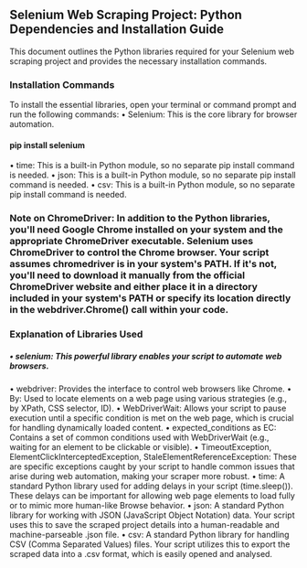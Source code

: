 ## Selenium Web Scraping Project: Python Dependencies and Installation Guide
This document outlines the Python libraries required for your Selenium web scraping project and provides the necessary installation commands.
### Installation Commands
To install the essential libraries, open your terminal or command prompt and run the following commands:
• Selenium: This is the core library for browser automation.
  #### pip install selenium
• time: This is a built-in Python module, so no separate pip install command is needed.
• json: This is a built-in Python module, so no separate pip install command is needed.
• csv: This is a built-in Python module, so no separate pip install command is needed.

### Note on ChromeDriver: In addition to the Python libraries, you'll need Google Chrome installed on your system and the appropriate ChromeDriver executable. Selenium uses ChromeDriver to control the Chrome browser. Your script assumes chromedriver is in your system's PATH. If it's not, you'll need to download it manually from the official ChromeDriver website and either place it in a directory included in your system's PATH or specify its location directly in the webdriver.Chrome() call within your code.

### Explanation of Libraries Used
##### • selenium: This powerful library enables your script to automate web browsers.
• webdriver: Provides the interface to control web browsers like Chrome.
• By: Used to locate elements on a web page using various strategies (e.g., by XPath, CSS selector, ID).
• WebDriverWait: Allows your script to pause execution until a specific condition is met on the web page, which is crucial for handling dynamically loaded content.
• expected_conditions as EC: Contains a set of common conditions used with WebDriverWait (e.g., waiting for an element to be clickable or visible).
• TimeoutException, ElementClickInterceptedException, StaleElementReferenceException: These are specific exceptions caught by your script to handle common issues that arise    during web automation, making your scraper more robust.
• time: A standard Python library used for adding delays in your script (time.sleep()). These delays can be important for allowing web page elements to load fully or to        mimic more human-like Browse behavior.
• json: A standard Python library for working with JSON (JavaScript Object Notation) data. Your script uses this to save the scraped project details into a human-readable      and machine-parseable .json file.
• csv: A standard Python library for handling CSV (Comma Separated Values) files. Your script utilizes this to export the scraped data into a .csv format, which is easily      opened and analysed.

